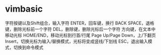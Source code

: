 # vimbasic
字符按键以及Shift组合，输入字符 ENTER，回车键，换行 BACK SPACE，退格键，删除光标前一个字符 DEL，删除键，删除光标后一个字符 方向键，在文本中移动光标 HOME/END，移动光标到行首/行尾 Page Up/Page Down，上/下翻页 Insert，切换光标为输入/替换模式，光标将变成竖线/下划线 ESC，退出输入模式，切换到命令模式
